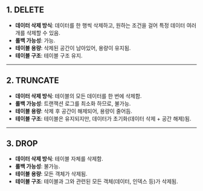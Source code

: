## 1. DELETE
- **데이터 삭제 방식**: 데이터를 한 행씩 삭제하고, 원하는 조건을 걸어 특정 데이터 여러 개를 삭제할 수 있음.
- **롤백 가능성**: 가능.
- **테이블 용량**: 삭제된 공간이 남아있어, 용량이 유지됨.
- **테이블 구조**: 테이블 구조 유지.

---

## 2. TRUNCATE
- **데이터 삭제 방식**: 테이블의 모든 데이터를 한 번에 삭제함.
- **롤백 가능성**: 트랜잭션 로그를 최소화 하므로, 불가능.
- **테이블 용량**: 삭제 후 공간이 해제되어, 용량이 줄어듬.
- **테이블 구조**: 테이블은 유지되지만, 데이터가 초기화(데이터 삭제 + 공간 해제)됨.

---

## 3. DROP
- **데이터 삭제 방식**: 테이블 자체를 삭제함.
- **롤백 가능성**: 불가능.
- **테이블 용량**: 모든 객체가 삭제됨.
- **테이블 구조**: 테이블과 그와 관련된 모든 객체(데이터, 인덱스 등)가 삭제됨.
